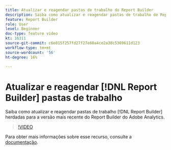 ```yaml
---
title: Atualizar e reagendar pastas de trabalho do Report Builder
description: Saiba como atualizar e reagendar pastas de trabalho de Report Builder herdadas para a versão mais recente do Report Builder do Adobe Analytics.
feature: Report Builder
role: User
level: Beginner
doc-type: feature video
kt: 16311
source-git-commit: c6e015f257fd27f27e60a4ce2a30c5369611d123
workflow-type: tm+mt
source-wordcount: '56'
ht-degree: 16%

---
```


# Atualizar e reagendar [!DNL Report Builder] pastas de trabalho

Saiba como atualizar e reagendar pastas de trabalho [!DNL Report Builder] herdadas para a versão mais recente do Report Builder do Adobe Analytics.

>[!VIDEO](https://video.tv.adobe.com/v/3434957/?quality=12&learn=on)

Para obter mais informações sobre esse recurso, consulte a [documentação](https://experienceleague.adobe.com/en/docs/analytics/analyze/report-builder/home).
